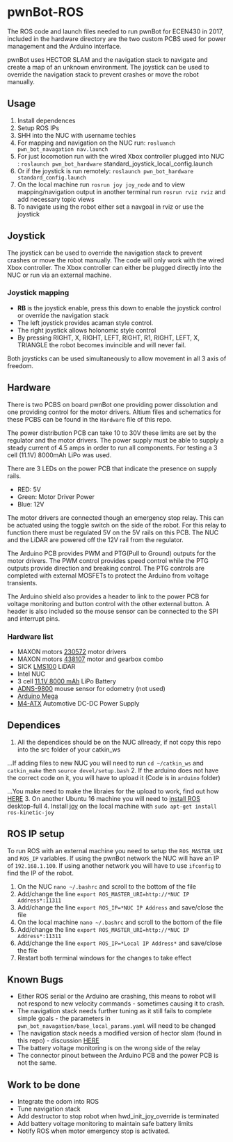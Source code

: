 # pwnBot-ROS
The ROS code and launch files needed to run pwnBot for ECEN430 in 2017, included in the 
hardware directory are the two custom PCBS used for power management and the Arduino interface. 

pwnBot uses HECTOR SLAM and the navigation stack to navigate and create a map of an unknown environment. The joystick can be used to override the navigation stack to prevent crashes or move the robot manually.  

## Usage 
1. Install dependences
2. Setup ROS IPs
3. SHH into the NUC with username techies
4. For mapping and navigation on the NUC run: `rosluanch pwn_bot_navagation nav.launch`
5. For just locomotion run with the wired Xbox controller plugged into NUC : `roslaunch pwn_bot_hardware` standard_joystick_local_config.launch
6. Or if the joystick is run remotely: `roslaunch pwn_bot_hardware standard_config.launch`
7. On the local machine run `rosrun joy joy_node` and to view mapping/navigation output in another terminal run `rosrun rviz rviz` and add necessary topic views
8. To navigate using the robot either set a navgoal in rviz or use the joystick  

## Joystick 
The joystick can be used to override the navigation stack to prevent crashes or move the robot manually. The code will only work with the wired Xbox controller. The Xbox controller can either be plugged directly into the NUC or run via an external machine.  

### Joystick mapping
* <b>RB</b> is the joystick enable, press this down to enable the joystick control or override the navigation stack
* The left joystick provides acaman style control. 
* The right joystick allows holonomic style control
* By pressing RIGHT, X, RIGHT, LEFT, RIGHT, R1, RIGHT, LEFT, X, TRIANGLE the robot becomes invincible and will never fail. 

Both joysticks can be used simultaneously to allow movement in all 3 axis of freedom. 

## Hardware 
There is two PCBS on board pwnBot one providing power dissolution and one providing control for the motor drivers. Altium files and schematics for these PCBS can be found in the `Hardware` file of this repo. 

The power distribution PCB can take 10 to 30V these limits are set by the regulator and the motor drivers. The power supply must be able to supply a steady current of 4.5 amps in order to run all components. For testing a 3 cell (11.1V) 8000mAh LiPo was used. 

There are 3 LEDs on the power PCB that indicate the presence on supply rails.
* RED: 5V
* Green: Motor Driver Power
* Blue: 12V

The motor drivers are connected though an emergency stop relay. This can be actuated using the toggle switch on the side of the robot. For this relay to function there must be regulated 5V on the 5V rails on this PCB. The NUC and the LiDAR are powered off the 12V rail from the regulator. 

The Arduino PCB provides PWM and PTG(Pull to Ground) outputs for the motor drivers. The PWM control provides speed control while the PTG outputs provide direction and breaking control. The PTG controls are completed with external MOSFETs to protect the Arduino from voltage transients.  

The Arduino shield also provides a header to link to the power PCB for voltage monitoring and button control with the other external button. A header is also included so the mouse sensor can be connected to the SPI and interrupt pins. 

### Hardware list
* MAXON motors [230572](http://www.maxonmotor.com/maxon/view/product/230572) motor drivers
* MAXON motors [438107](http://www.maxonmotor.com/maxon/view/service_search;JSESSIONID=DF403172332B135C67D37C4328F00898.node1?query=438107) motor and gearbox combo
* SICK [LMS100](https://www.sick.com/us/en/detection-and-ranging-solutions/2d-lidar-sensors/lms1xx/lms100-10000/p/p109841) LiDAR
* Intel NUC 
* 3 cell [11.1V 8000 mAh](https://hobbyking.com/en_us/zippy-flightmax-8000mah-3s1p-30c-lipo-pack.html?___store=en_us) LiPo Battery
* [ADNS-9800](https://www.tindie.com/products/jkicklighter/adns-9800-laser-motion-sensor/) mouse sensor for odometry (not used)
* [Arduino Mega](https://www.arduino.cc/en/Main/ArduinoBoardMega2560)
* [M4-ATX](http://www.mini-box.com/M4-ATX?sc=8&category=981) Automotive DC-DC Power Supply

## Dependices
1. All the dependices should be on the NUC allready, if not copy this repo into the src folder of your catkin_ws 

...If adding files to new NUC you will need to run `cd ~/catkin_ws` and `catkin_make` then `source devel/setup.bash` 
2. If the arduino does not have the correct code on it, you will have to upload it (Code is in `arduino` folder) 

...You make need to make the libraies for the upload to work, find out how [HERE](http://wiki.ros.org/rosserial_arduino/Tutorials/Arduino%20IDE%20Setup)
3. On another Ubuntu 16 machine you will need to [install ROS](http://wiki.ros.org/kinetic/Installation/Ubuntu) desktop-full
4. Install [joy](http://wiki.ros.org/joy) on the local machine with `sudo apt-get install ros-kinetic-joy`

## ROS IP setup
To run ROS with an external machine you need to setup the `ROS_MASTER_URI` and `ROS_IP` variables. If using the pwnBot network the NUC will have an IP of `192.168.1.100`. If using another network you will have to use `ifconfig` to find the IP of the robot.   

1. On the NUC `nano ~/.bashrc` and scroll to the bottom of the file
2. Add/change the line `export ROS_MASTER_URI=http://*NUC IP Address*:11311`
3. Add/change the line `export ROS_IP=*NUC IP Address` and save/close the file
4. On the local machine `nano ~/.bashrc` and scroll to the bottom of the file
5. Add/change the line `export ROS_MASTER_URI=http://*NUC IP Address*:11311`
6. Add/change the line `export ROS_IP=*Local IP Address*` and save/close the file
7. Restart both terminal windows for the changes to take effect


## Known Bugs
* Either ROS serial or the Arduino are crashing, this means to robot will not respond to new velocity commands - sometimes causing it to crash. 
* The navigation stack needs further tuning as it still fails to complete simple goals - the parameters in `pwn_bot_navagation/base_local_params.yaml` will need to be changed
* The navigation stack needs a modified version of hector slam (found in this repo) - discussion [HERE](http://answers.ros.org/question/40541/extrapolation-error-of-local-cost-map-in-navigation/)
* The battery voltage monitoring is on the wrong side of the relay
* The connector pinout between the Arduino PCB and the power PCB is not the same.  

## Work to be done
* Integrate the odom into ROS
* Tune navigation stack
* Add destructor to stop robot when hwd_init_joy_override is terminated
* Add battery voltage monitoring to maintain safe battery limits
* Notify ROS when motor emergency stop is activated.
